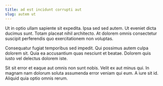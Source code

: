 ```yaml
---
title: ad est incidunt corrupti aut
slug: autem ut
---
```


Ut in optio ullam sapiente sit expedita. Ipsa sed sed autem. Ut eveniet dicta ducimus sunt. Totam placeat nihil architecto. At dolorem omnis consectetur suscipit perferendis quo exercitationem non voluptas.

Consequatur fugiat temporibus sed impedit. Qui possimus autem culpa dolorem sit. Quia ea accusantium quas nesciunt et beatae. Dolorem quis iusto vel delectus dolorem iste.

Sit sit error et eaque aut omnis non sunt nobis. Velit ex aut minus qui. In magnam nam dolorum soluta assumenda error veniam qui eum. A iure sit id. Aliquid quia optio omnis rerum.
